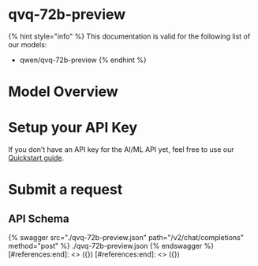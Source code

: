 [#references:start]: <> ({ "template": "openapi" })
[#references:start]: <> ({ "template": "openapi" })
# qvq-72b-preview

{% hint style="info" %}
This documentation is valid for the following list of our models:
* qwen/qvq-72b-preview
{% endhint %}

# Model Overview


# Setup your API Key
If you don’t have an API key for the AI/ML API yet, feel free to use our [Quickstart guide](https://docs.aimlapi.com/quickstart/setting-up).

# Submit a request
## API Schema
{% swagger src="./qvq-72b-preview.json" path="/v2/chat/completions" method="post" %}
./qvq-72b-preview.json
{% endswagger %}
[#references:end]: <> ({})
[#references:end]: <> ({})